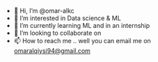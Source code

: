 - 👋 Hi, I’m @omar-alkc
- 👀 I’m interested in Data science & ML
- 🌱 I’m currently learning ML and in an internship
- 💞️ I’m looking to collaborate on 
- 📫 How to reach me .. well you can email me on omaralqiysi94@gmail.com

<!---
omar-alkc/omar-alkc is a ✨ special ✨ repository because its `README.md` (this file) appears on your GitHub profile.
You can click the Preview link to take a look at your changes.
--->
